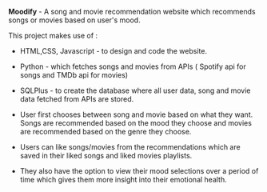 **Moodify** - A song and movie recommendation website which recommends songs or movies based on user's mood.

This project makes use of :
- HTML,CSS, Javascript - to design and code the website.
- Python - which fetches songs and movies from APIs ( Spotify api for songs and TMDb api for movies)
- SQLPlus - to create the database where all user data, song and movie data fetched from APIs are stored.

- User first chooses between song and movie based on what they want. Songs are recommended based on the mood they choose and movies are recommended based on the genre they choose.
- Users can like songs/movies from the recommendations which are saved in their liked songs and liked movies playlists.
- They also have the option to view their mood selections over a period of time which gives them more insight into their emotional health. 
